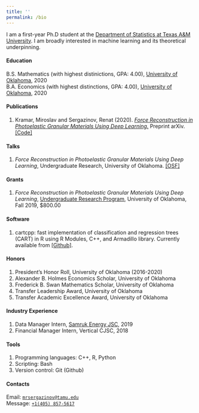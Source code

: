 ```yaml
---
title: ''
permalink: /bio
---
```


I am a first-year Ph.D student at the [Department of Statistics at Texas A&M University](https://stat.tamu.edu/). I am broadly interested in machine learning and its theoretical underpinning.

#### Education

B.S. Mathematics (with highest distinictions, GPA: 4.00), [University of Oklahoma](https://www.ou.edu/), 2020  
B.A. Economics (with highest distinctions, GPA: 4.00), [University of Oklahoma](https://www.ou.edu/), 2020


#### Publications

1. Kramar, Miroslav and Sergazinov, Renat \(2020\). [*Force Reconstruction in Photoelastic Granular Materials Using Deep Learning.*](https://arxiv.org/abs/2010.01163) Preprint arXiv. [\[Code\]](https://github.com/mrsergazinov/PhotoForceReconML)

#### Talks

1. *Force Reconstruction in Photoelastic Granular Materials Using Deep Learning*, Undergraduate Research, University of Oklahoma. [\[OSF\]](https://osf.io/5epzm/)

#### Grants

1. *Force Reconstruction in Photoelastic Granular Materials Using Deep Learning*, [Undergraduate Research Program](https://www.ou.edu/honors/undergraduate-research/urop), University of Oklahoma, Fall 2019, $800.00


#### Software

1. cartcpp: fast implementation of classification and regression trees (CART) in R using R Modules, C++, and Armadillo library. Currently available from [\[Github\]](https://github.com/mrsergazinov/cartcpp). 

#### Honors

1. President’s Honor Roll, University of Oklahoma (2016-2020)
2. Alexander B. Holmes Economics Scholar, University of Oklahoma
3. Frederick B. Swan Mathematics Scholar, University of Oklahoma
4. Transfer Leadership Award, University of Oklahoma
5. Transfer Academic Excellence Award, University of Oklahoma

#### Industry Experience

1. Data Manager Intern, [Samruk Energy JSC](https://www.samruk-energy.kz/en/), 2019
2. Financial Manager Intern, Vertical CJSC, 2018

#### Tools

1. Programming languages: C++, R, Python
2. Scripting: Bash
3. Version control: Git (Github)

#### Contacts

Email: [`mrsergazinov@tamu.edu`](mailto:mrsergazinov@tamu.edu)  
Message: [`+1(405) 857-5617`](sms:14058575617)
